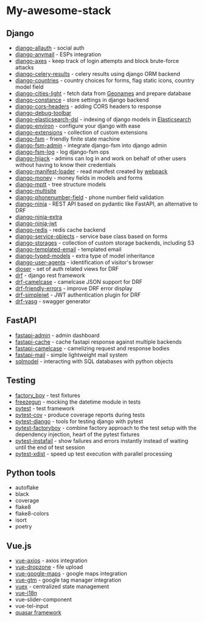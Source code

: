 # My-awesome-stack


## Django

- [django-allauth](https://django-allauth.readthedocs.io/en/latest/installation.html) - social auth
- [django-anymail](https://github.com/anymail/django-anymail) - ESPs integration
- [django-axes](https://github.com/jazzband/django-axes) - keep track of login attempts and block brute-force attacks
- [django-celery-results](https://github.com/celery/django-celery-results) - celery results using django ORM backend
- [django-countries](https://github.com/SmileyChris/django-countries) - country choices for forms, flag static icons, country model field
- [django-cities-light](https://github.com/yourlabs/django-cities-light) - fetch data from [Geonames](http://www.geonames.org/) and prepare database
- [django-constance](https://github.com/jazzband/django-constance) - store settings in django backend
- [django-cors-headers](https://github.com/adamchainz/django-cors-headers) - adding CORS headers to response
- [django-debug-toolbar](https://github.com/jazzband/django-debug-toolbar)
- [django-elasticsearch-dsl](https://github.com/django-es/django-elasticsearch-dsl) - indexing of django models in [Elasticsearch](https://www.elastic.co/)
- [django-environ](https://django-environ.readthedocs.io/en/latest/) - configure your django with ease
- [django-extensions](https://github.com/django-extensions/django-extensions) - collection of custom extensions
- [django-fsm](https://github.com/viewflow/django-fsm) - friendly finite state machine
- [django-fsm-admin](https://github.com/gadventures/django-fsm-admin) - integrate django-fsm into django admin
- [django-fsm-log](https://github.com/jazzband/django-fsm-log) - log django-fsm ops
- [django-hijack](https://github.com/django-hijack/django-hijack) - admins can log in and work on behalf of other users without having to know their credentials
- [django-manifest-loader](https://github.com/rykener/django-manifest-loader) - read manifest created by [webpack](https://www.npmjs.com/package/webpack-manifest-plugin)
- [django-money](https://github.com/django-money/django-money) - money fields in models and forms
- [django-mptt](https://django-mptt.readthedocs.io/en/latest/) - tree structure models
- [django-multisite](https://github.com/ecometrica/django-multisite)
- [django-phonenumber-field](https://github.com/stefanfoulis/django-phonenumber-field) - phone number field validation
- [django-ninja](https://django-ninja.rest-framework.com/) - REST API based on pydantic like FastAPI, an alternative to DRF
- [django-ninja-extra](https://github.com/eadwinCode/django-ninja-extra)
- [django-ninja-jwt](https://github.com/eadwinCode/django-ninja-jwt)
- [django-redis](https://github.com/jazzband/django-redis) - redis cache backend
- [django-service-objects](https://django-service-objects.readthedocs.io/en/latest/) - service base class based on forms
- [django-storages](https://django-storages.readthedocs.io/en/latest/) - collection of custom storage backends, including S3
- [django-templated-email](https://github.com/vintasoftware/django-templated-email) - templated email
- [django-typed-models](https://github.com/craigds/django-typed-models) - extra type of model inheritance
- [django-user-agents](https://github.com/selwin/django-user_agents) - identification of visitor's browser
- [djoser](https://github.com/sunscrapers/djoser) - set of auth related views for DRF
- [drf](https://www.django-rest-framework.org/) - django rest framework
- [drf-camelcase](https://github.com/vbabiy/djangorestframework-camel-case) - camelcase JSON support for DRF
- [drf-friendly-errors](https://github.com/FutureMind/drf-friendly-errors) - improve DRF error display
- [drf-simplejwt](https://github.com/jazzband/djangorestframework-simplejwt) - JWT authentication plugin for DRF
- [drf-yasg](https://github.com/axnsan12/drf-yasg) - swagger generator

## FastAPI

- [fastapi-admin](https://github.com/fastapi-admin/fastapi-admin) - admin dashboard
- [fastapi-cache](https://github.com/long2ice/fastapi-cache) - cache fastapi response against multiple backends
- [fastapi-camelcase](https://nf1s.github.io/fastapi-camelcase) - camelizing request and response bodies
- [fastapi-mail](https://github.com/sabuhish/fastapi-mail) - simple lightweight mail system
- [sqlmodel](https://sqlmodel.tiangolo.com/) - interacting with SQL databases with python objects

## Testing

- [factory_boy](https://factoryboy.readthedocs.io/en/stable/) - test fixtures
- [freezegun](https://github.com/spulec/freezegun) - mocking the datetime module in tests
- [pytest](https://docs.pytest.org/en/6.2.x/) - test framework
- [pytest-cov](https://github.com/pytest-dev/pytest-cov) - produce coverage reports during tests
- [pytest-django](https://pytest-django.readthedocs.io/en/latest/) - tools for testing django with pytest
- [pytest-factoryboy](https://pytest-factoryboy.readthedocs.io/) - combine factory approach to the test setup with the dependency injection, heart of the pytest fixtures
- [pytest-instafail](https://github.com/pytest-dev/pytest-instafail) - show failures and errors instantly instead of waiting until the end of test session
- [pytest-xdist](https://github.com/pytest-dev/pytest-xdist) - speed up test execution with parallel processing

## Python tools

- autoflake
- black
- coverage
- flake8
- flake8-colors
- isort
- poetry


## Vue.js

- [vue-axios](https://www.npmjs.com/package/vue-axios) - axios integration
- [vue-dropzone](https://www.npmjs.com/package/vue2-dropzone) - file upload
- [vue-google-maps](https://www.npmjs.com/package/vue2-google-maps) - google maps integration
- [vue-gtm](https://www.npmjs.com/package/@gtm-support/vue2-gtm) - google tag manager integration
- [vuex](https://github.com/vuejs/vuex) - centralized state management
- [vue-i18n](https://www.npmjs.com/package/vue-i18n)
- vue-slider-component
- vue-tel-input
- [quasar framework](https://quasar.dev/)
